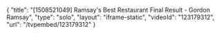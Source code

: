 {
    "title": "[1508521049] Ramsay's Best Restaurant Final Result - Gordon Ramsay",
    "type": "solo",
    "layout": "iframe-static",
    "videoId": "123179312",
    "url": "\/tvpembed\/123179312"
}